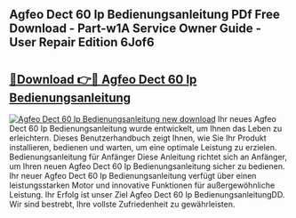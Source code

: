 ## Agfeo Dect 60 Ip Bedienungsanleitung PDf Free Download - Part-w1A Service Owner Guide - User Repair Edition 6Jof6

# <h2><a href="http://df4839k.blite.top/?on=Agfeo+Dect+60+Ip+Bedienungsanleitung">🔗Download 👉🔴 Agfeo Dect 60 Ip Bedienungsanleitung</a></h2>

[![Agfeo Dect 60 Ip Bedienungsanleitung new download](https://i.imgur.com/lujVjoI.png)](http://df4839k.blite.top/?on=Agfeo+Dect+60+Ip+Bedienungsanleitung)
Ihr neues Agfeo Dect 60 Ip Bedienungsanleitung wurde entwickelt, um Ihnen das Leben zu erleichtern. Dieses Benutzerhandbuch zeigt Ihnen, wie Sie Ihr Produkt installieren, bedienen und warten, um eine optimale Leistung zu erzielen. Bedienungsanleitung für Anfänger Diese Anleitung richtet sich an Anfänger, um Ihren neuen Agfeo Dect 60 Ip Bedienungsanleitung sicher zu bedienen. Ihr neuer Agfeo Dect 60 Ip Bedienungsanleitung verfügt über einen leistungsstarken Motor und innovative Funktionen für außergewöhnliche Leistung. Ihr Erfolg ist unser Ziel Agfeo Dect 60 Ip BedienungsanleitungDD. Wir sind bestrebt, Ihre vollste Zufriedenheit zu gewährleisten.
